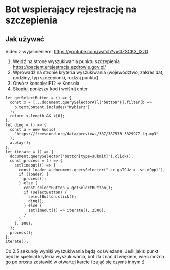 # Bot wspierający rejestrację na szczepienia


## Jak używać

Video z wyjasnieniem: https://youtube.com/watch?v=OZSCK3_I3z0

1. Wejdź na stronę wyszukiwania punktu szczepienia https://pacjent.erejestracja.ezdrowie.gov.pl/
2. Wprowadź na stronie kryteria wyszukiwania (województwo, zakres dat, godziny, typ szczepionki, rodzaj punktu)
3. Otwórz konsolę: F12 -> Konsola
4. Skopiuj poniższy kod i wciśnij enter
```
let getSelectButton = () => {
  const x = [...document.querySelectorAll("button")].filter(b =>
    b.textContent.includes("Wybierz")
  );
  return x.length && x[0];
};
let ding = () => {
  const a = new Audio(
    "https://freesound.org/data/previews/387/387533_3829977-lq.mp3"
  );
  a.play();
};
let iterate = () => {
  document.querySelector('button[type=submit]').click();
  const process = () => {
    setTimeout(() => {
      const loader = document.querySelector(".sc-gsTCUz > .sc-dQppl");
      if (loader) {
        process();
      } else {
        const selectButton = getSelectButton();
        if (selectButton) {
          selectButton.click();
          ding();
        } else {
          setTimeout(() => iterate(), 2500);
        }
      }
    }, 100);
  };
  process();
};
iterate();
```

Co 2.5 sekundy wyniki wyszukiwania będą odświeżane. Jeśli jakiś punkt będzie spełniał kryteria wyszukiwania, bot da znać dżwiękiem, więc można go po prostu zostawić w otwartej karcie i zająć się czymś innym ;)
